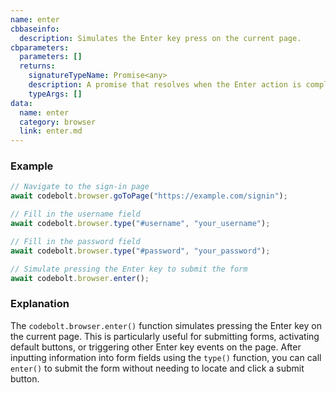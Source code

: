 ```yaml
---
name: enter
cbbaseinfo:
  description: Simulates the Enter key press on the current page.
cbparameters:
  parameters: []
  returns:
    signatureTypeName: Promise<any>
    description: A promise that resolves when the Enter action is complete.
    typeArgs: []
data:
  name: enter
  category: browser
  link: enter.md
---
```

<CBBaseInfo/> 
<CBParameters/>

### Example

```js
// Navigate to the sign-in page
await codebolt.browser.goToPage("https://example.com/signin");

// Fill in the username field
await codebolt.browser.type("#username", "your_username");

// Fill in the password field
await codebolt.browser.type("#password", "your_password");

// Simulate pressing the Enter key to submit the form
await codebolt.browser.enter();
```

### Explanation

The `codebolt.browser.enter()` function simulates pressing the Enter key on the current page. This is particularly useful for submitting forms, activating default buttons, or triggering other Enter key events on the page. After inputting information into form fields using the `type()` function, you can call `enter()` to submit the form without needing to locate and click a submit button.